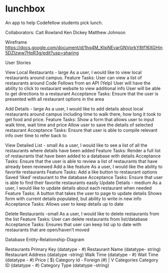 # lunchbox
An app to help Codefellow students pick lunch. 

Collaborators:
Cait Rowland
Ken Dickey
Matthew Johnson

Wireframe
https://docs.google.com/document/d/1hq4M_KtpNEvarGNVprkY8tf16XGHjn5DZIzww7HpR3g/edit?usp=sharing

User Stories

View Local Restaurants - large
As a user, I would like to view local restaurants around campus.
	Feature Tasks: 
User can view a list of restaurants around Code Fellows from an API (Yelp)
User will have the ability to click to restaurant website to view additional info
User will be able to get directions to a restaurant 
	Acceptance Tasks: 
Ensure that the user is presented with all restaurant options in the area

Add Details - large
As a user, I would like to add details about local restaurants around campus including time to walk there, how long it took to get food and price. 
	Feature Tasks: 
Show a form that allows user to input walk time, wait time and price
Allow user to save the details of selected restaurant 
	Acceptance Tasks: 
Ensure that user is able to compile relevant info over time to refer back to

View Detailed List - small 
As a user, I would like to see a list of all the restaurants where details have been added 
	Feature Tasks: 
Render a full list of restaurants that have been added to a database with details 
	Acceptance Tasks: 
Ensure that the user is able to review a list of restaurants that have already been reviewed 
Add a like feature 
As a user, I would like the ability to favorite restaurants 
	Feature Tasks: 
Add a like button to restaurant options
Saved ‘liked’ restaurant to the database 
	Acceptance Tasks: 
Ensure that user is able to find their favorite restaurants easily 
Update Details - medium
As a user, I would like to update details about each restaurant when needed
	Feature Tasks: 
A button that takes the user to page to update details 
Shows form with current details populated, but ability to write in new info
	Acceptance Tasks: 
Allows user to keep details up to date 

Delete Restaurants -small 
As a user, I would like to delete restaurants from the list 
	Feature Tasks: 
User can delete restaurants from list/database
	Acceptance Tasks: 
Ensures that user can keep list up to date with restaurants that are open/haven’t moved



Database Entity-Relationship-Diagram

Restaurants 
Primary Key (datatype - #) 
Restaurant Name (datatype- string)
Restaurant Address (datatype -string)
Walk Time (datatype - #) 
Wait Time (datatype - #)
Price ( $)
  Category Id - Foreign (#)
  |
  V
  Categories 
  Category ID (datatype - #) 
  Category Type (datatype -string) 

